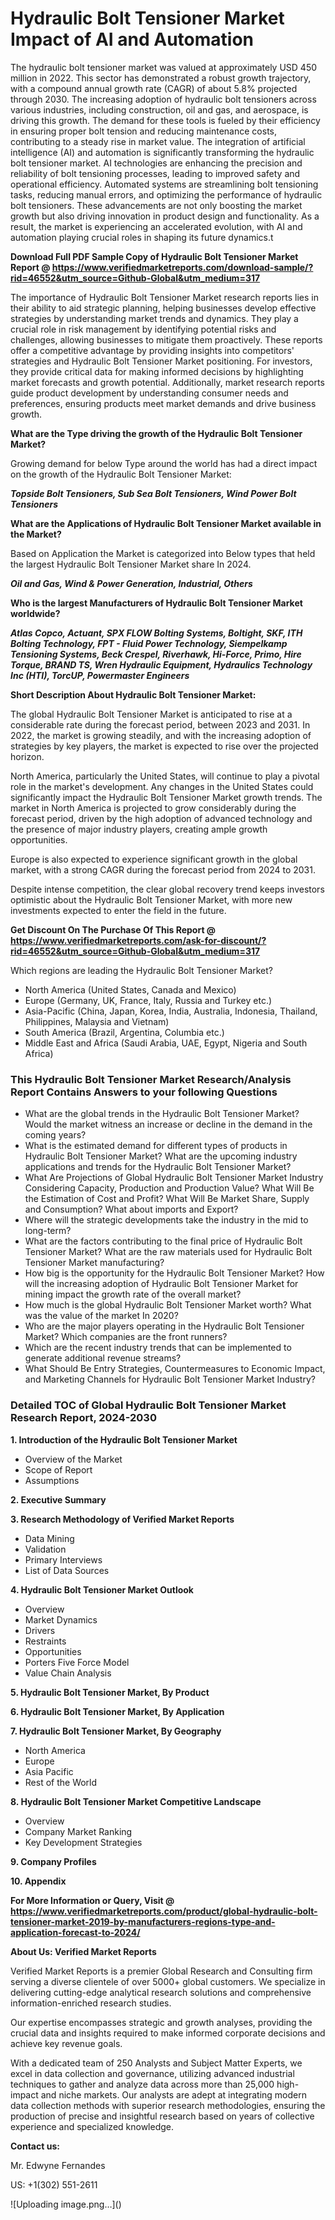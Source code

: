 <h1>Hydraulic Bolt Tensioner Market Impact of AI and Automation</h1>The hydraulic bolt tensioner market was valued at approximately USD 450 million in 2022. This sector has demonstrated a robust growth trajectory, with a compound annual growth rate (CAGR) of about 5.8% projected through 2030. The increasing adoption of hydraulic bolt tensioners across various industries, including construction, oil and gas, and aerospace, is driving this growth. The demand for these tools is fueled by their efficiency in ensuring proper bolt tension and reducing maintenance costs, contributing to a steady rise in market value. The integration of artificial intelligence (AI) and automation is significantly transforming the hydraulic bolt tensioner market. AI technologies are enhancing the precision and reliability of bolt tensioning processes, leading to improved safety and operational efficiency. Automated systems are streamlining bolt tensioning tasks, reducing manual errors, and optimizing the performance of hydraulic bolt tensioners. These advancements are not only boosting the market growth but also driving innovation in product design and functionality. As a result, the market is experiencing an accelerated evolution, with AI and automation playing crucial roles in shaping its future dynamics.t</p><p id="" class=""><strong>Download Full PDF Sample Copy of Hydraulic Bolt Tensioner Market Report @ <a href="https://www.verifiedmarketreports.com/download-sample/?rid=46552&utm_source=Github-Global&utm_medium=317" target="_blank">https://www.verifiedmarketreports.com/download-sample/?rid=46552&utm_source=Github-Global&utm_medium=317</a></strong></p><p>The importance of&nbsp;Hydraulic Bolt Tensioner Market research reports lies in their ability to aid strategic planning, helping businesses develop effective strategies by understanding market trends and dynamics. They play a crucial role in risk management by identifying potential risks and challenges, allowing businesses to mitigate them proactively. These reports offer a competitive advantage by providing insights into competitors' strategies and Hydraulic Bolt Tensioner Market positioning. For investors, they provide critical data for making informed decisions by highlighting market forecasts and growth potential. Additionally, market research reports guide product development by understanding consumer needs and preferences, ensuring products meet market demands and drive business growth.</p><p><strong>What are the&nbsp;Type driving the growth of the Hydraulic Bolt Tensioner Market?</strong></p><p id="" class="">Growing demand for below Type around the world has had a direct impact on the growth of the Hydraulic Bolt Tensioner Market:</p><em><strong>Topside Bolt Tensioners, Sub Sea Bolt Tensioners, Wind Power Bolt Tensioners</strong></em></p><strong>What are the&nbsp;Applications&nbsp;of Hydraulic Bolt Tensioner Market available in the Market?</strong></p><p id="" class="">Based on Application the Market is categorized into Below types that held the largest Hydraulic Bolt Tensioner Market share In 2024.</p><em><strong>Oil and Gas, Wind & Power Generation, Industrial, Others</strong></em></p><strong>Who is the largest Manufacturers of Hydraulic Bolt Tensioner Market worldwide?</strong></p><p><em><strong>Atlas Copco, Actuant, SPX FLOW Bolting Systems, Boltight, SKF, ITH Bolting Technology, FPT - Fluid Power Technology, Siempelkamp Tensioning Systems, Beck Crespel, Riverhawk, Hi-Force, Primo, Hire Torque, BRAND TS, Wren Hydraulic Equipment, Hydraulics Technology Inc (HTI), TorcUP, Powermaster Engineers</strong></em></p><p id="" class=""><strong>Short Description About Hydraulic Bolt Tensioner Market:</strong></p><p>The global Hydraulic Bolt Tensioner Market is anticipated to rise at a considerable rate during the forecast period, between 2023 and 2031. In 2022, the market is growing steadily, and with the increasing adoption of strategies by key players, the market is expected to rise over the projected horizon.</p><p>North America, particularly the United States, will continue to play a pivotal role in the market's development. Any changes in the United States could significantly impact the Hydraulic Bolt Tensioner Market growth trends. The market in North America is projected to grow considerably during the forecast period, driven by the high adoption of advanced technology and the presence of major industry players, creating ample growth opportunities.</p><p>Europe is also expected to experience significant growth in the global market, with a strong CAGR during the forecast period from 2024 to 2031.</p><p>Despite intense competition, the clear global recovery trend keeps investors optimistic about the Hydraulic Bolt Tensioner Market, with more new investments expected to enter the field in the future.</p><p id="" class=""><strong>Get Discount On The Purchase Of This Report @ <a href="https://www.verifiedmarketreports.com/ask-for-discount/?rid=46552&utm_source=Github-Global&utm_medium=317" target="_blank">https://www.verifiedmarketreports.com/ask-for-discount/?rid=46552&utm_source=Github-Global&utm_medium=317</a></strong></p>Which regions are leading the Hydraulic Bolt Tensioner Market?</p><ul><li>North America (United States, Canada and Mexico)</li><li>Europe (Germany, UK, France, Italy, Russia and Turkey etc.)</li><li>Asia-Pacific (China, Japan, Korea, India, Australia, Indonesia, Thailand, Philippines, Malaysia and Vietnam)</li><li>South America (Brazil, Argentina, Columbia etc.)</li><li>Middle East and Africa (Saudi Arabia, UAE, Egypt, Nigeria and South Africa)</li></ul><h3 id="" class="">This Hydraulic Bolt Tensioner Market Research/Analysis Report Contains Answers to your following Questions</h3><ul><li>What are the global trends in the Hydraulic Bolt Tensioner Market? Would the market witness an increase or decline in the demand in the coming years?</li><li>What is the estimated demand for different types of products in Hydraulic Bolt Tensioner Market? What are the upcoming industry applications and trends for the Hydraulic Bolt Tensioner Market?</li><li>What Are Projections of Global Hydraulic Bolt Tensioner Market Industry Considering Capacity, Production and Production Value? What Will Be the Estimation of Cost and Profit? What Will Be Market Share, Supply and Consumption? What about imports and Export?</li><li>Where will the strategic developments take the industry in the mid to long-term?</li><li>What are the factors contributing to the final price of Hydraulic Bolt Tensioner Market? What are the raw materials used for Hydraulic Bolt Tensioner Market manufacturing?</li><li>How big is the opportunity for the Hydraulic Bolt Tensioner Market? How will the increasing adoption of Hydraulic Bolt Tensioner Market for mining impact the growth rate of the overall market?</li><li>How much is the global Hydraulic Bolt Tensioner Market worth? What was the value of the market In 2020?</li><li>Who are the major players operating in the Hydraulic Bolt Tensioner Market? Which companies are the front runners?</li><li>Which are the recent industry trends that can be implemented to generate additional revenue streams?</li><li>What Should Be Entry Strategies, Countermeasures to Economic Impact, and Marketing Channels for Hydraulic Bolt Tensioner Market Industry?</li></ul><h3 id="" class="">Detailed TOC of Global Hydraulic Bolt Tensioner Market Research Report, 2024-2030</h3><p id="" class=""><strong>1. Introduction of the Hydraulic Bolt Tensioner Market</strong></p><ul><li>Overview of the Market</li><li>Scope of Report</li><li>Assumptions</li></ul><p id="" class=""><strong>2. Executive Summary</strong></p><p id="" class=""><strong>3. Research Methodology of Verified Market Reports</strong></p><ul><li>Data Mining</li><li>Validation</li><li>Primary Interviews</li><li>List of Data Sources</li></ul><p id="" class=""><strong>4. Hydraulic Bolt Tensioner Market Outlook</strong></p><ul><li>Overview</li><li>Market Dynamics</li><li>Drivers</li><li>Restraints</li><li>Opportunities</li><li>Porters Five Force Model</li><li>Value Chain Analysis</li></ul><p id="" class=""><strong>5. Hydraulic Bolt Tensioner Market, By Product</strong></p><p id="" class=""><strong>6. Hydraulic Bolt Tensioner Market, By Application</strong></p><p id="" class=""><strong>7. Hydraulic Bolt Tensioner Market, By Geography</strong></p><ul><li>North America</li><li>Europe</li><li>Asia Pacific</li><li>Rest of the World</li></ul><p id="" class=""><strong>8. Hydraulic Bolt Tensioner Market Competitive Landscape</strong></p><ul><li>Overview</li><li>Company Market Ranking</li><li>Key Development Strategies</li></ul><p id="" class=""><strong>9. Company Profiles</strong></p><p id="" class=""><strong>10. Appendix</strong></p><p id="" class=""><strong>For More Information or Query, Visit @ <a href="https://www.verifiedmarketreports.com/product/global-hydraulic-bolt-tensioner-market-2019-by-manufacturers-regions-type-and-application-forecast-to-2024/" target="_blank">https://www.verifiedmarketreports.com/product/global-hydraulic-bolt-tensioner-market-2019-by-manufacturers-regions-type-and-application-forecast-to-2024/</a></strong></p><p id="" class=""><strong>About Us: Verified Market Reports</strong></p><p id="" class="">Verified Market Reports is a premier Global Research and Consulting firm serving a diverse clientele of over 5000+ global customers. We specialize in delivering cutting-edge analytical research solutions and comprehensive information-enriched research studies.</p><p id="" class="">Our expertise encompasses strategic and growth analyses, providing the crucial data and insights required to make informed corporate decisions and achieve key revenue goals.</p><p id="" class="">With a dedicated team of 250 Analysts and Subject Matter Experts, we excel in data collection and governance, utilizing advanced industrial techniques to gather and analyze data across more than 25,000 high-impact and niche markets. Our analysts are adept at integrating modern data collection methods with superior research methodologies, ensuring the production of precise and insightful research based on years of collective experience and specialized knowledge.</p><p id="" class=""><strong>Contact us:</strong></p><p id="" class="">Mr. Edwyne Fernandes</p><p id="" class="">US: +1(302) 551-2611</p>
![Uploading image.png…]()
